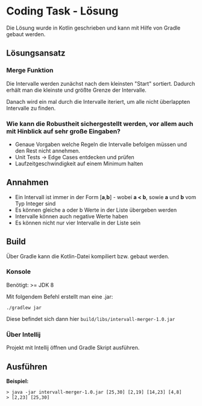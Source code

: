 # Coding Task - Lösung

Die Lösung wurde in Kotlin geschrieben und kann mit Hilfe von Gradle gebaut werden.

## Lösungsansatz

### Merge Funktion

Die Intervalle werden zunächst nach dem kleinsten "Start" sortiert.
Dadurch erhält man die kleinste und größte Grenze der Intervalle.

Danach wird ein mal durch die Intervalle iteriert, um alle nicht überlappten Intervalle zu finden.

### Wie kann die Robustheit sichergestellt werden, vor allem auch mit Hinblick auf sehr große Eingaben?

- Genaue Vorgaben welche Regeln die Intervalle befolgen müssen und den Rest nicht annehmen.
- Unit Tests -> Edge Cases entdecken und prüfen
- Laufzeitgeschwindigkeit auf einem Minimum halten

## Annahmen

- Ein Intervall ist immer in der Form [**a**,**b**] - wobei **a < b**, sowie **a** und **b** vom Typ Integer sind
- Es können gleiche a oder b Werte in der Liste übergeben werden
- Intervalle können auch negative Werte haben
- Es können nicht nur vier Intervalle in der Liste sein

## Build

Über Gradle kann die Kotlin-Datei kompiliert bzw. gebaut werden.

### Konsole

Benötigt: >= JDK 8

Mit folgendem Befehl erstellt man eine .jar:

```
./gradlew jar
```

Diese befindet sich dann hier ```build/libs/intervall-merger-1.0.jar```

### Über Intellij

Projekt mit Intellij öffnen und Gradle Skript ausführen.

## Ausführen

**Beispiel:**

````
> java -jar intervall-merger-1.0.jar [25,30] [2,19] [14,23] [4,8]
> [2,23] [25,30]
````

